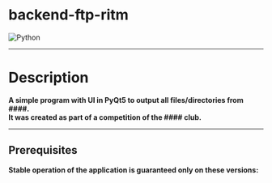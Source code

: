 # backend-ftp-ritm

![Python](https://img.shields.io/badge/Python-3.8-green?style=flat-square&logo=appveyor)

***

# Description

**A simple program with UI in PyQt5 to output all files/directories from ####. \
It was created as part of a competition of the #### club.**

***

## Prerequisites

**Stable operation of the application is guaranteed only on these versions:**

